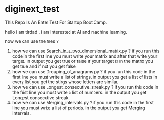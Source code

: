 # diginext_test
This Repo Is An Enter Test For Startup Boot Camp.

hello i am tirdad . i am Interested at AI and machine learning.

how we can use the files ?

1. how we can use Search_in_a_two_dimensional_matrix.py ?
  if you run this code in the first line you must write your matrix and after that write your target.
  in output you get true or false if your target is in the matrix you get true and if not you get false
2. how we can use Grouping_of_anagrams.py ?
  if you run this code in the first line you must write a list of strings.
  in output you get a list of lists in every list you get the stirgs whose letters are similar.
3. how we can use Longest_consecutive_streak.py ?
   if you run this code in the frist line you must write a list of numbers.
   in the output you get Longest consecutive streak.
4. how we can use Merging_intervals.py ?
   if you run this code in the first line you must write a list of periods.
   in the output you get Merging intervals.
